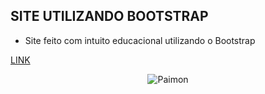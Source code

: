 ## SITE UTILIZANDO BOOTSTRAP
- Site feito com intuito educacional utilizando o Bootstrap

[LINK](https://henriqlimac.github.io/siteboostrap/)

<div align="center">
<img src="https://static.wikia.nocookie.net/gensin-impact/images/f/fc/Chapter_Common.png/revision/latest/scale-to-width-down/185?cb=20210815072334" alt="Paimon"/>
</div>